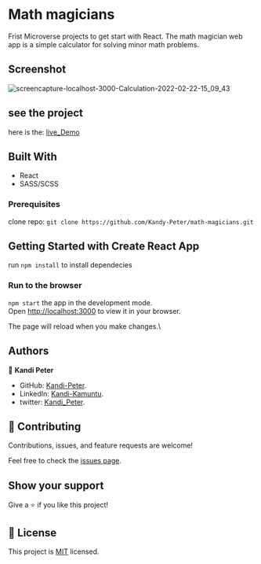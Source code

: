 # Math magicians

Frist Microverse projects to get start with React.
The math magician web app is a simple calculator for solving minor math problems.

## Screenshot
![screencapture-localhost-3000-Calculation-2022-02-22-15_09_43](https://user-images.githubusercontent.com/80612925/155142171-3c15c47d-cef1-4d9c-8618-04fd8203af44.png)

## see the project
   here is the:  [live_Demo](https://zealous-mccarthy-e598c3.netlify.app/)

## Built With

- React
- SASS/SCSS

### Prerequisites

clone repo: `git clone https://github.com/Kandy-Peter/math-magicians.git`

## Getting Started with Create React App

run `npm install` to install dependecies
### Run to the browser
 `npm start`
the app in the development mode.\
Open [http://localhost:3000](http://localhost:3000) to view it in your browser.

The page will reload when you make changes.\

## Authors

👤 **Kandi Peter**

- GitHub: [Kandi-Peter](https://github.com/Kandy-Peter).
- LinkedIn: [Kandi-Kamuntu](https://www.linkedin.com/in/kandi-peter-a49590212/).
- twitter: [Kandi_Peter](https://twitter.com/peter_kandy).

## 🤝 Contributing

Contributions, issues, and feature requests are welcome!

Feel free to check the [issues page](../../issues/).

## Show your support

Give a ⭐️ if you like this project!

## 📝 License

This project is [MIT](./MIT.md) licensed.



